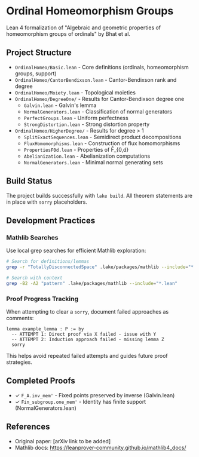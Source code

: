 # Ordinal Homeomorphism Groups

Lean 4 formalization of "Algebraic and geometric properties of homeomorphism groups of ordinals" by Bhat et al.

## Project Structure

- `OrdinalHomeo/Basic.lean` - Core definitions (ordinals, homeomorphism groups, support)
- `OrdinalHomeo/CantorBendixson.lean` - Cantor-Bendixson rank and degree
- `OrdinalHomeo/Moiety.lean` - Topological moieties
- `OrdinalHomeo/DegreeOne/` - Results for Cantor-Bendixson degree one
  - `Galvin.lean` - Galvin's lemma
  - `NormalGenerators.lean` - Classification of normal generators
  - `PerfectGroups.lean` - Uniform perfectness
  - `StrongDistortion.lean` - Strong distortion property
- `OrdinalHomeo/HigherDegree/` - Results for degree > 1
  - `SplitExactSequences.lean` - Semidirect product decompositions
  - `FluxHomomorphisms.lean` - Construction of flux homomorphisms
  - `PropertiesF0d.lean` - Properties of F̄_{0,d}
  - `Abelianization.lean` - Abelianization computations
  - `NormalGenerators.lean` - Minimal normal generating sets

## Build Status

The project builds successfully with `lake build`. All theorem statements are in place with `sorry` placeholders.

## Development Practices

### Mathlib Searches

Use local grep searches for efficient Mathlib exploration:
```bash
# Search for definitions/lemmas
grep -r "TotallyDisconnectedSpace" .lake/packages/mathlib --include="*.lean"

# Search with context
grep -B2 -A2 "pattern" .lake/packages/mathlib --include="*.lean"
```

### Proof Progress Tracking

When attempting to clear a `sorry`, document failed approaches as comments:
```lean
lemma example_lemma : P := by
  -- ATTEMPT 1: Direct proof via X failed - issue with Y
  -- ATTEMPT 2: Induction approach failed - missing lemma Z
  sorry
```

This helps avoid repeated failed attempts and guides future proof strategies.

## Completed Proofs

- ✓ `F_A.inv_mem'` - Fixed points preserved by inverse (Galvin.lean)
- ✓ `Fin_subgroup.one_mem'` - Identity has finite support (NormalGenerators.lean)

## References

- Original paper: [arXiv link to be added]
- Mathlib docs: https://leanprover-community.github.io/mathlib4_docs/